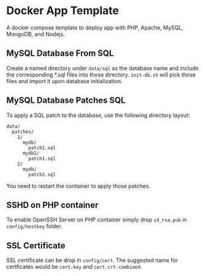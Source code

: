 # Docker App Template

A docker compose template to deploy app with PHP, Apache, MySQL, MongoDB, and Nodejs.

## MySQL Database From SQL

Create a named directory under `data/sql` as the database name and include the corresponding
*.sql files into those directory. `init-db.sh` will pick those files and import it
upon database initialization.

## MySQL Database Patches SQL

To apply a SQL patch to the database, use the following directory layout:
```
data/
  patches/
    1/
      mydb/
        patch1.sql
      mydb2/
        patch1.sql
    2/
      mydb/
        patch2.sql
```
You need to restart the container to apply those patches.

## SSHD on PHP container

To enable OpenSSH Server on PHP container simply drop `id_rsa.pub` in `config/hostkey`
folder.

## SSL Certificate

SSL certificate can be drop in `config/cert`. The suggested name for certficates would
be `cert.key` and `cert.crt-combined`.

